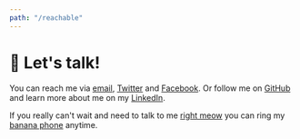 ```yaml
---
path: "/reachable"
---
```


# 👋 Let's talk!

You can reach me via [email](mailto:Ullrich%20Schäfer<hi@ullrich.is>?subject=Hi%20👋), [Twitter](https://twitter.com/stigi) and [Facebook](https://facebook.com/ullrich).
Or follow me on [GitHub](https://github.com/stigi) and learn more about me on my [LinkedIn](http://linkedin.com/in/ullrichschaefer/).

If you really can't wait and need to talk to me [right meow](./static/right-meow.jpg) you can ring my [banana phone](tel:+491706164411) anytime.